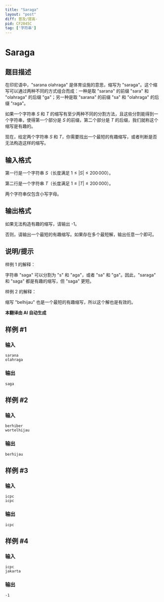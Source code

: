 ```yaml
---
title: "Saraga"
layout: "post"
diff: 普及/提高-
pid: CF2045C
tag: ['字符串']
---
```


# Saraga

## 题目描述

在印尼语中，"sarana olahraga" 是体育设施的意思，缩写为 "saraga"。这个缩写可以通过两种不同的方式组合而成：一种是取 "sarana" 的前缀 "sara" 和 "olahraga" 的后缀 "ga"；另一种是取 "sarana" 的前缀 "sa" 和 "olahraga" 的后缀 "raga"。

如果一个字符串 $S$ 和 $T$ 的缩写有至少两种不同的分割方法，且这些分割能得到一个字符串，使得第一个部分是 $S$ 的前缀，第二个部分是 $T$ 的后缀，我们就称这个缩写是有趣的。

现在，给定两个字符串 $S$ 和 $T$，你需要找出一个最短的有趣缩写，或者判断是否无法构造这样的缩写。

## 输入格式

第一行是一个字符串 $S$（长度满足 $1 \leq |S| \leq 200\,000$）。

第二行是一个字符串 $T$（长度满足 $1 \leq |T| \leq 200\,000$）。

两个字符串仅包含小写字母。

## 输出格式

如果无法构造有趣的缩写，请输出 -1。

否则，请输出一个最短的有趣缩写。如果存在多个最短解，输出任意一个即可。

## 说明/提示

样例 1 的解释：

字符串 "saga" 可以分割为 "s" 和 "aga"，或者 "sa" 和 "ga"。因此，"saraga" 和 "saga" 都是有趣的缩写，但 "saga" 更短。

样例 2 的解释：

缩写 "belhijau" 也是一个最短的有趣缩写，所以这个解也是有效的。

 **本翻译由 AI 自动生成**

## 样例 #1

### 输入

```
sarana
olahraga
```

### 输出

```
saga
```

## 样例 #2

### 输入

```
berhiber
wortelhijau
```

### 输出

```
berhijau
```

## 样例 #3

### 输入

```
icpc
icpc
```

### 输出

```
icpc
```

## 样例 #4

### 输入

```
icpc
jakarta
```

### 输出

```
-1
```

